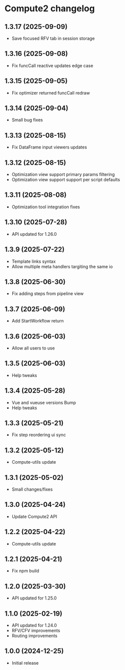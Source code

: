 # Compute2 changelog

## 1.3.17 (2025-09-09)

- Save focused RFV tab in session storage

## 1.3.16 (2025-09-08)

- Fix funcCall reactive updates edge case

## 1.3.15 (2025-09-05)

- Fix optimizer returned funcCall redraw

## 1.3.14 (2025-09-04)

- Small bug fixes

## 1.3.13 (2025-08-15)

- Fix DataFrame input viewers updates

## 1.3.12 (2025-08-15)

- Optimization view support primary params filtering
- Optimization view support support per script defaults

## 1.3.11 (2025-08-08)

- Optimization tool integration fixes

## 1.3.10 (2025-07-28)

- API updated for 1.26.0

## 1.3.9 (2025-07-22)

- Template links syntax
- Allow multiple meta handlers targiting the same io

## 1.3.8 (2025-06-30)

- Fix adding steps from pipeline view

## 1.3.7 (2025-06-09)

- Add StartWorkflow return

## 1.3.6 (2025-06-03)

- Allow all users to use

## 1.3.5 (2025-06-03)

- Help tweaks

## 1.3.4 (2025-05-28)

- Vue and vueuse versions Bump
- Help tweaks

## 1.3.3 (2025-05-21)

- Fix step reordering ui sync

## 1.3.2 (2025-05-12)

- Compute-utils update

## 1.3.1 (2025-05-02)

- Small changes/fixes

## 1.3.0 (2025-04-24)

- Update Compute2 API

## 1.2.2 (2025-04-22)

- Compute-utils update

## 1.2.1 (2025-04-21)

- Fix npm build

## 1.2.0 (2025-03-30)

- API updated for 1.25.0

## 1.1.0 (2025-02-19)

- API updated for 1.24.0
- RFV/CFV improvements
- Routing improvements

## 1.0.0 (2024-12-25)

- Initial release
